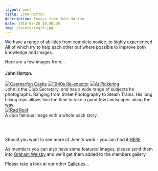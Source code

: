 ```yaml
---
layout: post
title: John Horton
description: Images from John Horton
date: 2018-07-20 19:00:00
img: /assets/img/6.jpg
---
```


We have a range of abilities from complete novice, to highly experienced. All of which try to help each other out where possible to improve both knowledge and images.

Here are a few images from...

#### John Horton.

<div class="lightboxgallery-gallery">
	<div class="img_row">
		<a class="lightboxgallery-gallery-item" href="{{ site.baseurl }}/assets/img/JohnHorton/Caernarfon Castle.jpg" target="_blank" data-title="John Horton" data-alt="John Horton">
			<img  class="col one" src="{{ site.baseurl }}/assets/img/JohnHorton/Caernarfon Castle.jpg" alt="Caernarfon Castle" title="Caernarfon Castle"/></a>
		<a class="lightboxgallery-gallery-item" href="{{ site.baseurl }}/assets/img/JohnHorton/1940s Re-enactor.jpg" target="_blank" data-title="John Horton" data-alt="John Horton">
			<img class="col one" target="_blank" src="{{ site.baseurl }}/assets/img/JohnHorton/1940s Re-enactor.jpg" alt="1940s Re-enactor" title="1940s Re-enactor"/></a>
		<a class="lightboxgallery-gallery-item" href="{{ site.baseurl }}/assets/img/JohnHorton/At Pickering.jpg" target="_blank" data-title="John Horton" data-alt="John Horton">
			<img class="col one" target="_blank" src="{{ site.baseurl }}/assets/img/JohnHorton/At Pickering.jpg" alt="At Pickering" title="At Pickering"/></a>
	</div>
	<div class="col three caption">
		John is the Club Secretary, and has a wide range of subjects he photographs. Ranging from Street Photography to Steam Trains. His long hiking trips allows him the time to take a good few landscapes along the way.
	</div>
	<div class="img_row">
		<a class="lightboxgallery-gallery-item" href="{{ site.baseurl }}/assets/img/JohnHorton/Red Roof.jpg" target="_blank" data-title="John Horton" data-alt="John Horton">
			<img class="col three lightboxgallery-gallery-item" target="_blank" src="{{ site.baseurl }}/assets/img/JohnHorton/Red Roof.jpg" alt="Red Roof" title="Red Roof"/>
		</a>
	</div>
	<div class="col three caption">
		A club famous image with a whole back story. 
	</div>
</div>

<br><br>

Should you want to see more of John's work - you can find it <a href="https://www.flickr.com/photos/9258223@N05/" target="_blank">HERE</a>

As members you can also have some featured images, please send them into <a href="mailto:grahamwelsby@gmail.com">Graham Welsby</a> and we'll get them added to the members gallery.

Please take a look at our other <a href="{{ site.baseurl }}/gallery/">Galleries</a>...
